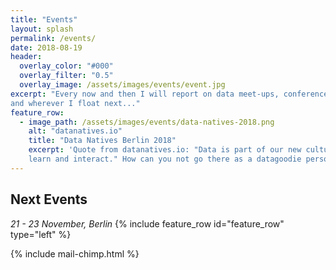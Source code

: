 ```yaml
---
title: "Events"
layout: splash
permalink: /events/
date: 2018-08-19
header: 
  overlay_color: "#000"
  overlay_filter: "0.5"
  overlay_image: /assets/images/events/event.jpg
excerpt: "Every now and then I will report on data meet-ups, conferences and workshops from Berlin, Germany, Mars 
and wherever I float next..."
feature_row:
  - image_path: /assets/images/events/data-natives-2018.png
    alt: "datanatives.io"
    title: "Data Natives Berlin 2018"
    excerpt: 'Quote from datanatives.io: "Data is part of our new cultural identity, transforming the way we communicate, 
    learn and interact." How can you not go there as a datagoodie person?' 
---
```

## Next Events
*21 - 23 November, Berlin*
{% include feature_row id="feature_row" type="left" %}

{% include mail-chimp.html %}